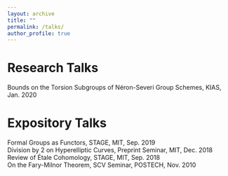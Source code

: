 ```yaml
---
layout: archive
title: ""
permalink: /talks/
author_profile: true
---
```


# Research Talks
Bounds on the Torsion Subgroups of Néron-Severi Group Schemes, KIAS, Jan. 2020  

# Expository Talks
Formal Groups as Functors, STAGE, MIT, Sep. 2019  
Division by 2 on Hyperelliptic Curves, Preprint Seminar, MIT, Dec. 2018  
Review of Étale Cohomology, STAGE, MIT, Sep. 2018  
On the Fary-Milnor Theorem, SCV Seminar, POSTECH, Nov. 2010  
